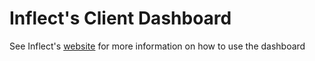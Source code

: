 # Inflect's Client Dashboard

See Inflect's [website](https://inflect-framework.github.io/using-inflect) for more information on how to use the dashboard
